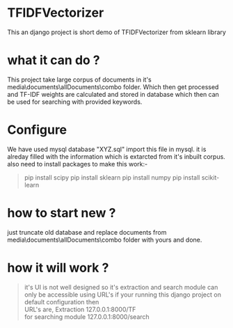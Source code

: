 # TFIDFVectorizer
  This an django project is short demo of TFIDFVectorizer from sklearn library
# what it can do ?
  This project take large corpus of documents in it's media\documents\allDocuments\combo folder.
  Which then get processed and TF-IDF weights are calculated and stored in database which then can be used for searching with provided keywords.
# Configure
  We have used mysql database "XYZ.sql" import this file in mysql. it is alreday filled with the information which is extarcted from it's inbuilt corpus.<br>
  also need to install packages to make this work:-<br>
  > pip install scipy
  > pip install sklearn
  > pip install numpy
  > pip install scikit-learn
# how to start new ?
  just truncate old database and replace documents from media\documents\allDocuments\combo folder with yours and done.
# how it will work ?
  >it's UI is not well designed so it's extraction and search module can only be accessible using URL's
  > if your running this django project on default configuration then<br>
     URL's are, Extraction 127.0.0.1:8000/TF<br>
     for searching module  127.0.0.1:8000/search
